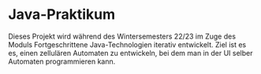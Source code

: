 # Java-Praktikum
Dieses Projekt wird während des Wintersemesters 22/23 im Zuge des Moduls Fortgeschrittene Java-Technologien iterativ entwickelt. Ziel ist es es, einen zellulären Automaten zu entwickeln, bei dem man in der UI selber Automaten programmieren kann.

